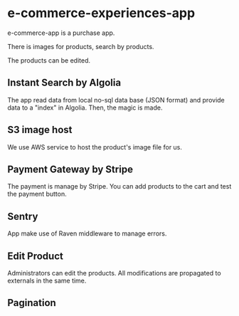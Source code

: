 # e-commerce-experiences-app

e-commerce-app is a purchase app.

There is images for products, search by products.

The products can be edited.

## Instant Search by Algolia

The app read data from local no-sql data base (JSON format) and provide data to a "index" in Algolia. Then, the magic is made.

## S3 image host

We use AWS service to host the product's image file for us.

## Payment Gateway by Stripe

The payment is manage by Stripe. You can add products to the cart and test the payment button.

## Sentry

App make use of Raven middleware to manage errors.

## Edit Product

Administrators can edit the products.
All modifications are propagated to externals in the same time.

## Pagination
